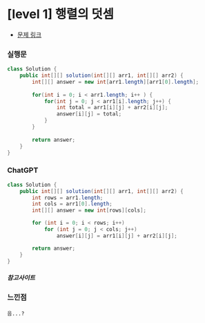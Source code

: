 # [level 1] 행렬의 덧셈

* [문제 링크](https://school.programmers.co.kr/learn/courses/30/lessons/12950?language=java)


### 실행문
```java
class Solution {
    public int[][] solution(int[][] arr1, int[][] arr2) {
        int[][] answer = new int[arr1.length][arr1[0].length];
        
        for(int i = 0; i < arr1.length; i++ ) {
            for(int j = 0; j < arr1[i].length; j++) {
                int total = arr1[i][j] + arr2[i][j];
                answer[i][j] = total;
            }
        }
        
        return answer;
    }
}   
```

### ChatGPT
```java
class Solution {
    public int[][] solution(int[][] arr1, int[][] arr2) {
        int rows = arr1.length;
        int cols = arr1[0].length;
        int[][] answer = new int[rows][cols];

        for (int i = 0; i < rows; i++)
            for (int j = 0; j < cols; j++)
                answer[i][j] = arr1[i][j] + arr2[i][j];

        return answer;
    }
}
```

##### 참고사이트

### 느낀점
```
음...?
``` 


